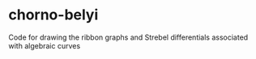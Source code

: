 # chorno-belyi
Code for drawing the ribbon graphs and Strebel differentials associated with algebraic curves
